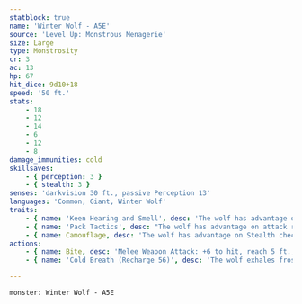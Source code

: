 ```yaml
---
statblock: true
name: 'Winter Wolf - A5E'
source: 'Level Up: Monstrous Menagerie'
size: Large
type: Monstrosity
cr: 3
ac: 13
hp: 67
hit_dice: 9d10+18
speed: '50 ft.'
stats:
    - 18
    - 12
    - 14
    - 6
    - 12
    - 8
damage_immunities: cold
skillsaves:
    - { perception: 3 }
    - { stealth: 3 }
senses: 'darkvision 30 ft., passive Perception 13'
languages: 'Common, Giant, Winter Wolf'
traits:
    - { name: 'Keen Hearing and Smell', desc: 'The wolf has advantage on Perception checks that rely on hearing and smell.' }
    - { name: 'Pack Tactics', desc: "The wolf has advantage on attack rolls against a creature if at least one of the wolf's allies is within 5 feet of the creature and not incapacitated." }
    - { name: Camouflage, desc: 'The wolf has advantage on Stealth checks made to hide in snow.' }
actions:
    - { name: Bite, desc: 'Melee Weapon Attack: +6 to hit, reach 5 ft., one target. Hit: 11 (2d6+4) piercing damage. If the target is a creature, it makes a DC 14 Strength saving throw, falling prone on a failure.' }
    - { name: 'Cold Breath (Recharge 56)', desc: 'The wolf exhales frost in a 15-foot cone. Each creature in the area makes a DC 12 Dexterity saving throw, taking 18 (4d8) cold damage on a failure or half damage on a success.' }

---
```

```statblock
monster: Winter Wolf - A5E
```
